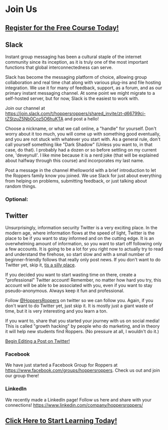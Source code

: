 # Join Us
##  [Register for the Free Course Today!](https://roppers.thinkific.com/courses/computing-fundamentals)
## Slack
Instant group messaging has been a cultural staple of the internet community since its inception, as it is truly one of the most important functions that global interconnectedness can serve.

Slack has become the messaging platform of choice, allowing group collaboration and real time chat along with various plug-ins and file hosting integration. We use it for many of feedback, support, as a forum, and as our primary instant messaging channel. At some point we might migrate to a self-hosted server, but for now, Slack is the easiest to work with.

Join our channel at <https://join.slack.com/t/hoppersroppers/shared_invite/zt-d66799ci-tZStzuZ5Nb0Coz5O6huKTA> and post a hello!

Choose a nickname, or what we call online, a "handle" for yourself. Don't worry about it too much, you will come up with something good eventually, and you are not stuck with whatever you start with. As a general rule, don't call yourself something like "Dark Shadow" (Unless you want to, in that case, do that). I probably had a dozen or so before settling on my current one, 'deveynull'. I like mine because it is a nerd joke (that will be explained about halfway through this course) and incorporates my last name.

Post a message in the channel #helloworld with a brief introduction to let the Roppers family know you joined. We use Slack for just about everything from helping on problems, submitting feedback, or just talking about random things.


### Optional:
## Twitter
Unsurprisingly, information security Twitter is a very exciting place. In the modern age, where information flows at the speed of light, Twitter is the place to be if you want to stay informed and on the cutting edge. It is an overwhelming amount of information, so you want to start off following only a few accounts. It is going to be a lot for you right now to actually try to read and understand the firehose, so start slow and with a small number of beginner-friendly follows that really only post news. If you don't want to do Twitter yet, skip it, [tis a silly place](https://www.youtube.com/watch?v=a55hIGmMzuE).

If you decided you want to start wasting time on there, create a "professional" Twitter account! Remember, no matter how hard you try, this account will be able to be associated with you, even if you want to stay pseudo-anonymous. Always keep it fun and professional.

Follow <a href="https://twitter.com/hoppersroppers">@HoppersRoppers</a> on twitter so we can follow you. Again, if you don't want to do Twitter yet, just skip it. It is mostly just a giant waste of time, but it is very interesting and you learn a ton.

If you want to, share that you started your journey with us on social media! This is called "growth hacking" by people who do marketing, and in theory it will help new students find Roppers. (No pressure at all, I wouldn't do it.)

<a href="https://twitter.com/share?url=https://hoppersroppers.org/course.html&text=I started learning security fundamentals today @HoppersRoppers!">Begin Editing a Post on Twitter!</a>

### Facebook

We have just started a Facebook Group for Roppers at <https://www.facebook.com/groups/hoppersroppers>. Check us out and join our group there!

### LinkedIn

We recently made a LinkedIn page! Follow us here and share with your connections! <https://www.linkedin.com/company/hoppersroppers/>

##  [Click Here to Start Learning Today!](https://roppers.thinkific.com/courses/computing-fundamentals)
